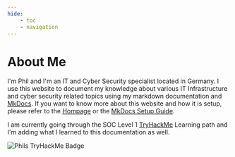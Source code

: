 ```yaml
---
hide:
    - toc
    - navigation
---
```


# About Me
I'm Phil and I'm an IT and Cyber Security specialist located in Germany. I use this website to document my knowledge about various IT Infrastructure and cyber security related topics using my markdown documentation and [MkDocs](https://www.mkdocs.org/). If you want to know more about this website and how it is setup, please refer to the [Hompage](../index.md) or the [MkDocs Setup Guide](../applications/mkdocs/mkdocs.md).


I am currently going through the SOC Level 1 [TryHackMe](https://tryhackme.com/) Learning path and I'm adding what I learned to this documentation as well.  

<img src="https://tryhackme-badges.s3.amazonaws.com/philadelphia.png" alt="Phils TryHackMe Badge" />
